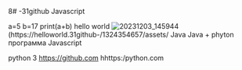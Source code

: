 8# -31github
Javascript 

a=5
b=17
print(a+b)
hello world ![20231203_145944](https://github.com/Madi949494/-31github-/assets/151922278/da8822b4-94cb-42d5-a605-32e369eb3406)
(https://helloworld.31github-/1324354657/assets/
Java 
Java + 
phyton 
программа 
Javascript 

python 3
https://github.com
hhttps:/python.com

